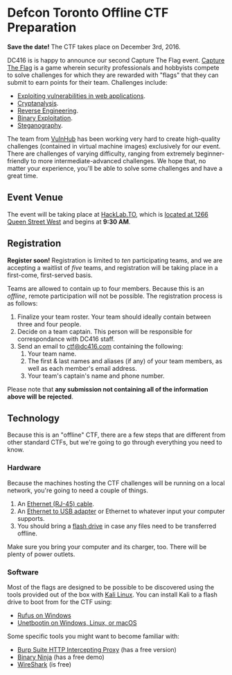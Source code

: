 # Defcon Toronto Offline CTF Preparation

**Save the date!** The CTF takes place on December 3rd, 2016.

DC416 is is happy to announce our second Capture The Flag event. [Capture The Flag](https://en.wikipedia.org/wiki/Capture_the_flag#Computer_security) is a game wherein security professionals and hobbyists compete to solve challenges for which they are rewarded with "flags" that they can submit to earn points for their team. Challenges include:

* [Exploiting vulnerabilities in web applications](https://www.owasp.org/index.php/OWASP_Top_Ten_Cheat_Sheet).
* [Cryptanalysis](http://practicalcryptography.com/cryptanalysis/).
* [Reverse Engineering](https://beginners.re/).
* [Binary Exploitation](https://trailofbits.github.io/ctf/exploits/binary1.html).
* [Steganography](http://steghide.sourceforge.net/).

The team from [VulnHub](https://www.vulnhub.com/) has been working very hard to create high-quality challenges (contained in virtual machine images) exclusively for our event. There are challenges of varying difficulty, ranging from extremely beginner-friendly to more intermediate-advanced challenges. We hope that, no matter your experience, you'll be able to solve some challenges and have a great time.

## Event Venue

The event will be taking place at [HackLab.TO](https://hacklab.to/), which is [located at 1266 Queen Street West](https://www.google.ca/maps/place/Hacklab/@43.6423023,-79.4295268,17z/data=!3m1!4b1!4m5!3m4!1s0x882b34c232375415:0x4cbb3f8721e2392e!8m2!3d43.6423023!4d-79.4295268?hl=en) and begins at **9:30 AM**.

## Registration

**Register soon!** Registration is limited to *ten* participating teams, and we are accepting a waitlist of *five* teams, and registration will be taking place in a first-come, first-served basis.

Teams are allowed to contain up to four members. Because this is an *offline*, remote participation will not be possible.  The registration process is as follows:

1. Finalize your team roster. Your team should ideally contain between three and four people.
2. Decide on a team captain. This person will be responsible for correspondance with DC416 staff.
3. Send an email to ctf@dc416.com containing the following:
   1. Your team name.
   2. The first & last names and aliases (if any) of your team members, as well as each member's email address.
   3. Your team's captain's name and phone number.

Please note that **any submission not containing all of the information above will be rejected**. 

## Technology

Because this is an "offline" CTF, there are a few steps that are different from other standard CTFs, but we're going to go through everything you need to know.

### Hardware

Because the machines hosting the CTF challenges will be running on a local network, you're going to need a couple of things.

1. An [Ethernet (RJ-45) cable](http://www.bestbuy.ca/en-CA/category/networking-cables/32282a.aspx).
2. An [Ethernet to USB adapter](http://www.bestbuy.ca/Search/SearchResults.aspx?path=ca77b9b4beca91fe414314b86bb581f8en20&query=Ethernet%20adapter) or Ethernet to whatever input your computer supports.
3. You should bring a [flash drive](http://www.bestbuy.ca/Search/SearchResults.aspx?type=product&page=1&sortBy=relevance&sortDir=desc&query=flash+drive) in case any files need to be transferred offline.

Make sure you bring your computer and its charger, too. There will be plenty of power outlets.

### Software

Most of the flags are designed to be possible to be discovered using the tools provided out of the box with [Kali Linux](https://www.kali.org/). You can install Kali to a flash drive to boot from for the CTF using:

* [Rufus on Windows](https://rufus.akeo.ie/)
* [Unetbootin on Windows, Linux, or macOS](https://unetbootin.github.io/)

Some specific tools you might want to become familiar with:

* [Burp Suite HTTP Intercepting Proxy](https://portswigger.net/burp/) (has a free version)
* [Binary Ninja](https://binary.ninja/demo.html) (has a free demo)
* [WireShark](https://www.wireshark.org/) (is free)

